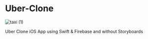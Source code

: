 # Uber-Clone  
![taxi (1)](https://github.com/sqb-bhatti/Uber-Clone/assets/131648217/59268504-a2d1-438c-b3a3-fd358e95c246)


Uber Clone iOS App using Swift &amp; Firebase and without Storyboards
